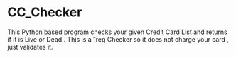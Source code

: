 # CC_Checker
This Python based program checks your given Credit Card List and returns if it is Live or Dead . This is a 1req Checker so it does not charge your card , just validates it.
